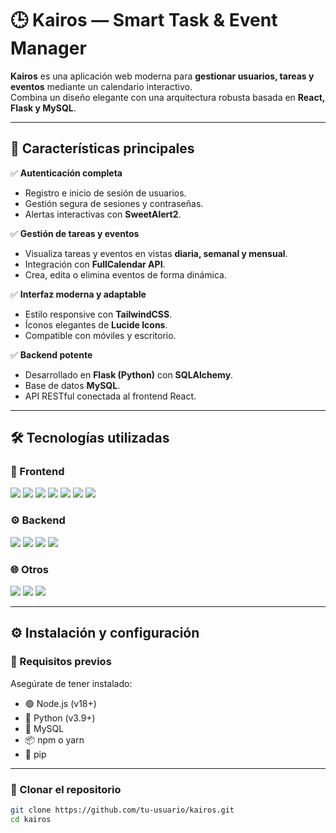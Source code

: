 # 🕒 Kairos — Smart Task & Event Manager

**Kairos** es una aplicación web moderna para **gestionar usuarios, tareas y eventos** mediante un calendario interactivo.  
Combina un diseño elegante con una arquitectura robusta basada en **React, Flask y MySQL**.

---

## 🚀 Características principales

✅ **Autenticación completa**
- Registro e inicio de sesión de usuarios.
- Gestión segura de sesiones y contraseñas.
- Alertas interactivas con **SweetAlert2**.

✅ **Gestión de tareas y eventos**
- Visualiza tareas y eventos en vistas **diaria, semanal y mensual**.
- Integración con **FullCalendar API**.
- Crea, edita o elimina eventos de forma dinámica.

✅ **Interfaz moderna y adaptable**
- Estilo responsive con **TailwindCSS**.
- Íconos elegantes de **Lucide Icons**.
- Compatible con móviles y escritorio.

✅ **Backend potente**
- Desarrollado en **Flask (Python)** con **SQLAlchemy**.
- Base de datos **MySQL**.
- API RESTful conectada al frontend React.

---

## 🛠️ Tecnologías utilizadas

### 🧩 Frontend
<p>
  <img src="https://img.shields.io/badge/HTML5-E34F26?logo=html5&logoColor=white" />
  <img src="https://img.shields.io/badge/CSS3-1572B6?logo=css3&logoColor=white" />
  <img src="https://img.shields.io/badge/TailwindCSS-06B6D4?logo=tailwindcss&logoColor=white" />
  <img src="https://img.shields.io/badge/React-20232A?logo=react&logoColor=61DAFB" />
  <img src="https://img.shields.io/badge/JavaScript-F7DF1E?logo=javascript&logoColor=black" />
  <img src="https://img.shields.io/badge/Lucide%20Icons-18181B?logo=lucide&logoColor=white" />
  <img src="https://img.shields.io/badge/SweetAlert2-3082F7?logo=sweetalert2&logoColor=white" />
</p>

### ⚙️ Backend
<p>
  <img src="https://img.shields.io/badge/Python-3776AB?logo=python&logoColor=white" />
  <img src="https://img.shields.io/badge/Flask-000000?logo=flask&logoColor=white" />
  <img src="https://img.shields.io/badge/SQLAlchemy-D71F00?logo=python&logoColor=white" />
  <img src="https://img.shields.io/badge/MySQL-4479A1?logo=mysql&logoColor=white" />
</p>

### 🌐 Otros
<p>
  <img src="https://img.shields.io/badge/FullCalendar-2E7D32?logo=calendar&logoColor=white" />
  <img src="https://img.shields.io/badge/Node.js-339933?logo=node.js&logoColor=white" />
  <img src="https://img.shields.io/badge/GitHub-181717?logo=github&logoColor=white" />
</p>

---

## ⚙️ Instalación y configuración

### 🔧 Requisitos previos
Asegúrate de tener instalado:
- 🟢 Node.js (v18+)
- 🐍 Python (v3.9+)
- 🐬 MySQL
- 📦 npm o yarn
- 🧰 pip

---

### 🧩 Clonar el repositorio

```bash
git clone https://github.com/tu-usuario/kairos.git
cd kairos
